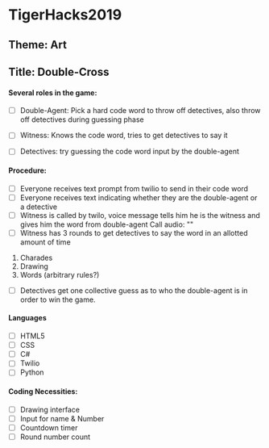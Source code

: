 # TigerHacks2019

## Theme: Art

## Title: Double-Cross
#### Several roles in the game:
  - [ ] Double-Agent: Pick a hard code word to throw off detectives, also throw off detectives during guessing phase
  - [ ] Witness: Knows the code word, tries to get detectives to say it
  - [ ] Detectives: try guessing the code word input by the double-agent
  
  
#### Procedure:
 - [ ] Everyone receives text prompt from twilio to send in their code word
 - [ ] Everyone receives text indicating whether they are the double-agent or a detective
 - [ ] Witness is called by twilo, voice message tells him he is the witness and gives him the word from double-agent
 Call audio: ""
 - [ ] Witness has 3 rounds to get detectives to say the word in an allotted amount of time
  1. Charades
  2. Drawing
  3. Words (arbitrary rules?)
 - [ ] Detectives get one collective guess as to who the double-agent is in order to win the game.
  
  
 
#### Languages
- [ ] HTML5
- [ ] CSS
- [ ] C#
- [ ] Twilio
- [ ] Python

#### Coding Necessities: 
 - [ ] Drawing interface
 - [ ] Input for name & Number
 - [ ] Countdown timer
 - [ ] Round number count

